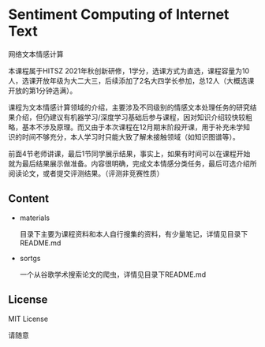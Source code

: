 # Sentiment Computing of Internet Text

网络文本情感计算

本课程属于HITSZ 2021年秋创新研修，1学分，选课方式为直选，课程容量为10人，选课开放年级为大二大三，后续添加了2名大四学长参加，总12人（大概选课开放的第1分钟选满）。

课程为文本情感计算领域的介绍，主要涉及不同级别的情感文本处理任务的研究结果介绍，但仍建议有机器学习/深度学习基础后参与课程，因对知识介绍较快较粗略，基本不涉及原理。而又由于本次课程在12月期末阶段开课，用于补充未学知识的时间不够充分，本人学习时只能大致了解未接触领域（如知识图谱等）。

前面4节老师讲课，最后1节同学展示结果，事实上，如果有时间可以在课程开始就为最后结果展示做准备。内容很明确，完成文本情感分类任务，最后可选介绍所阅读论文，或者提交评测结果。（评测非竞赛性质）



## Content

* materials

  目录下主要为课程资料和本人自行搜集的资料，有少量笔记，详情见目录下README.md

* sortgs

  一个从谷歌学术搜索论文的爬虫，详情见目录下README.md



## License

MIT License

请随意
